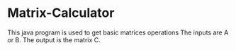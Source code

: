 # Matrix-Calculator
This java program is used to get basic matrices operations
The inputs are A or B.
The output is the matrix C.


